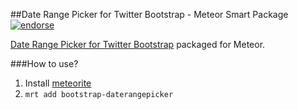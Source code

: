##Date Range Picker for Twitter Bootstrap - Meteor Smart Package
[![endorse](https://api.coderwall.com/benjaminrh/endorsecount.png)](https://coderwall.com/benjaminrh)

[Date Range Picker for Twitter Bootstrap](https://github.com/dangrossman/bootstrap-daterangepicker) packaged for Meteor.

###How to use?

1. Install [meteorite](https://github.com/oortcloud/meteorite)
2. `mrt add bootstrap-daterangepicker`
